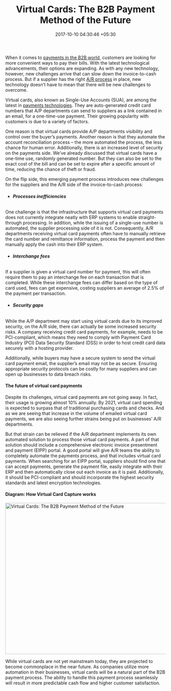 ﻿---
title: 'Virtual Cards: The B2B Payment Method of the Future'
date: 2017-10-10 04:30:46 +05:30
categories:
- B2B
- Cards
- Fintech
- Insights
- Virtual
tags:
- Asia
- B2B
- Europe
- insights
- US
- Virtual Cards
layout: post
type: post
status: publish
category:
- B2B
- Cards
- Fintech
- Insights
- Virtual
Markets:
- Asia
- B2B
- Europe
- insights
- US
- Virtual Cards
Person: Ed Jordan
---

<p>When it comes to <a href="https://letstalkpayments.com/fintech-impacting-b2b-payments/">payments in the B2B world</a>, customers are looking for more convenient ways to pay their bills. With the latest technological advancements, their options are expanding. As with any new technology, however, new challenges arrive that can slow down the invoice-to-cash process. But if a supplier has the right <a href="https://letstalkpayments.com/cash-flow-management-arap-automation-the-most-important-innovation-for-small-businesses/">A/R process</a> in place, new technology doesn’t have to mean that there will be new challenges to overcome.</p>
<p>Virtual cards, also known as Single-Use Accounts (SUA), are among the latest in <a href="https://letstalkpayments.com/overview-of-the-payments-industry/">payments technologies</a>. They are auto-generated credit card numbers that A/P departments can send to suppliers as a link contained in an email, for a one-time-use payment. Their growing popularity with customers is due to a variety of factors. </p>
<p>One reason is that virtual cards provide A/P departments visibility and control over the buyer’s payments. Another reason is that they automate the account reconciliation process – the more automated the process, the less chance for human error. Additionally, there is an increased level of security on the payments side. We’ve already discussed that virtual cards have a one-time use, randomly generated number. But they can also be set to the exact cost of the bill and can be set to expire after a specific amount of time, reducing the chance of theft or fraud.</p>
<p>On the flip side, this emerging payment process introduces new challenges for the suppliers and the A/R side of the invoice-to-cash process:</p>
<ul>
<li>
<h6><b>Processes inefficiencies</b></h6>
</li>
</ul>
<p>One challenge is that the infrastructure that supports virtual card payments does not currently integrate neatly with ERP systems to enable straight-through processing. In addition, while the issuing of a single-use number is automated, the supplier processing side of it is not. Consequently, A/R departments receiving virtual card payments often have to manually retrieve the card number and remittance information, process the payment and then manually apply the cash into their ERP system. </p>
<ul>
<li>
<h6><b>Interchange fees</b></h6>
</li>
</ul>
<p>If a supplier is given a virtual card number for payment, this will often require them to pay an interchange fee on each transaction that is completed. While these interchange fees can differ based on the type of card used, fees can get expensive, costing suppliers an average of 2.5% of the payment per transaction.</p>
<ul>
<li>
<h6><b>Security gaps</b></h6>
</li>
</ul>
<p>While the A/P department may start using virtual cards due to its improved security, on the A/R side, there can actually be some increased security risks. A company receiving credit card payments, for example, needs to be PCI-compliant, which means they need to comply with Payment Card Industry (PCI) Data Security Standard (DSS) in order to host credit card data securely with a hosting provider. </p>
<p>Additionally, while buyers may have a secure system to send the virtual card payment email, the supplier’s email may not be as secure. Ensuring appropriate security protocols can be costly for many suppliers and can open up businesses to data breach risks.</p>
<h4><b>The future of virtual card payments</b></h4>
<p>Despite its challenges, virtual card payments are not going away. In fact, their usage is growing almost 10% annually. By 2021, virtual card spending is expected to surpass that of traditional purchasing cards and checks. And as we are seeing that increase in the volume of emailed virtual card payments, we are also seeing further strains being put on businesses’ A/R departments.</p>
<p>But that strain can be relieved if the A/R department implements its own automated solution to process those virtual card payments. A part of that solution should include a comprehensive electronic invoice presentment and payment (EIPP) portal. A good portal will give A/R teams the ability to completely automate the payments process, and that includes virtual card payments. When searching for an EIPP portal, suppliers should find one that can accept payments, generate the payment file, easily integrate with their ERP and then automatically close out each invoice as it is paid. Additionally, it should be PCI-compliant and should incorporate the highest security standards and latest encryption technologies.</p>
<h4><b>Diagram: How Virtual Card Capture works</b></h4>
<p><img class="aligncenter size-full wp-image-28101" src="https://s3-us-west-2.amazonaws.com/go-medici/uploads/2017/10/Virt.jpg" alt="Virtual Cards: The B2B Payment Method of the Future" width="1456" height="475" /></p>
<p>While virtual cards are not yet mainstream today, they are projected to become commonplace in the near future. As companies utilize more automation in their businesses, virtual cards will be a natural part of the B2B payment process. The ability to handle this payment process seamlessly will result in more predictable cash flow and higher customer satisfaction.</p>
